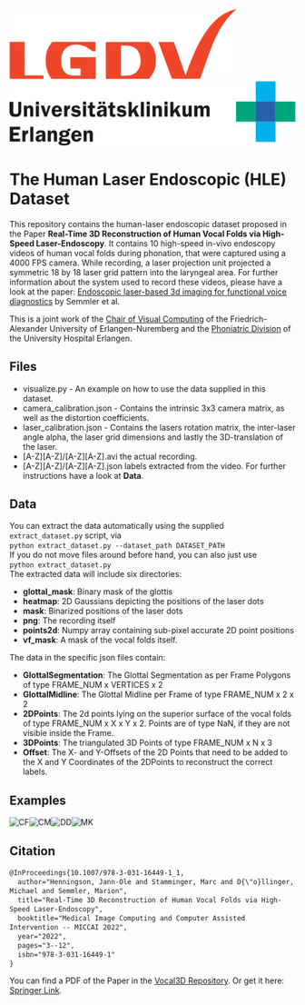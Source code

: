 ![LGDV](images/lgdv_small.png) ![Phoniatric Division](images/Uniklinikum-Erlangen.svg)

# The Human Laser Endoscopic (HLE) Dataset
This repository contains the human-laser endoscopic dataset proposed in the Paper **Real-Time 3D Reconstruction of Human Vocal Folds via High-Speed Laser-Endoscopy**.
It contains 10 high-speed in-vivo endoscopy videos of human vocal folds during phonation, that were captured using a 4000 FPS camera.
While recording, a laser projection unit projected a symmetric 18 by 18 laser grid pattern into the laryngeal area.
For further information about the system used to record these videos, please have a look at the paper: <a href="https://www.mdpi.com/2076-3417/7/6/600">Endoscopic laser-based 3d imaging for functional voice diagnostics</a> by Semmler et al.

This is a joint work of the <a href="https://www.lgdv.tf.fau.de/">Chair of Visual Computing</a> of the Friedrich-Alexander University of Erlangen-Nuremberg and the <a href="https://www.hno-klinik.uk-erlangen.de/phoniatrie/">Phoniatric Division</a> of the University Hospital Erlangen.
## Files
* visualize.py - An example on how to use the data supplied in this dataset.
* camera_calibration.json - Contains the intrinsic 3x3 camera matrix, as well as the distortion coefficients.
* laser_calibration.json - Contains the lasers rotation matrix, the inter-laser angle alpha, the laser grid dimensions and lastly the 3D-translation of the laser.
* [A-Z][A-Z]/[A-Z][A-Z].avi the actual recording.
* [A-Z][A-Z]/[A-Z][A-Z].json labels extracted from the video. For further instructions have a look at __Data__.
	
## Data
You can extract the data automatically using the supplied ```extract_dataset.py``` script, via  
```python extract_dataset.py --dataset_path DATASET_PATH```  
If you do not move files around before hand, you can also just use    
```python extract_dataset.py```  
The extracted data will include six directories:
* **glottal_mask**: Binary mask of the glottis
* **heatmap**: 2D Gaussians depicting the positions of the laser dots
* **mask**: Binarized positions of the laser dots
* **png**: The recording itself
* **points2d**: Numpy array containing sub-pixel accurate 2D point positions
* **vf_mask**: A mask of the vocal folds itself.

The data in the specific json files contain:
* **GlottalSegmentation**: The Glottal Segmentation as per Frame Polygons of type FRAME_NUM x VERTICES x 2
* **GlottalMidline**: The Glottal Midline per Frame of type FRAME_NUM x 2 x 2
* **2DPoints**: The 2d points lying on the superior surface of the vocal folds of type FRAME_NUM x X x Y x 2. Points are of type NaN, if they are not visible inside the Frame.
* **3DPoints**: The triangulated 3D Points of type FRAME_NUM x N x 3
* **Offset**: The X- and Y-Offsets of the 2D Points that need to be added to the X and Y Coordinates of the 2DPoints to reconstruct the correct labels.

## Examples
![CF](images/CF.png)![CM](images/CM.png)![DD](images/DD.png)![MK](images/MK.png)

## Citation
```
@InProceedings{10.1007/978-3-031-16449-1_1,
  author="Henningson, Jann-Ole and Stamminger, Marc and D{\"o}llinger, Michael and Semmler, Marion",
  title="Real-Time 3D Reconstruction of Human Vocal Folds via High-Speed Laser-Endoscopy",
  booktitle="Medical Image Computing and Computer Assisted Intervention -- MICCAI 2022",
  year="2022",
  pages="3--12",
  isbn="978-3-031-16449-1"
}
```
You can find a PDF of the Paper in the <a href="https://github.com/Henningson/Vocal3D">Vocal3D Repository</a>.
Or get it here: <a href="https://link.springer.com/chapter/10.1007/978-3-031-16449-1_1">Springer Link</a>.